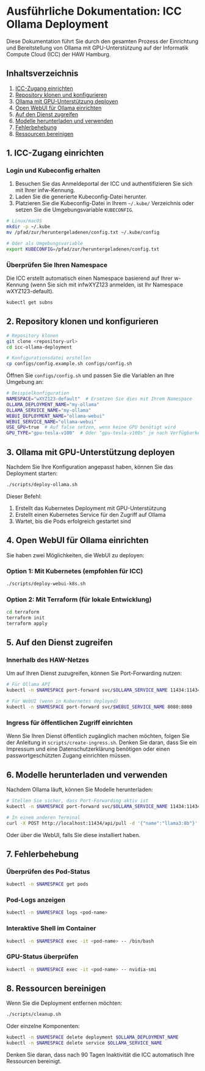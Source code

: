# Ausführliche Dokumentation: ICC Ollama Deployment

Diese Dokumentation führt Sie durch den gesamten Prozess der Einrichtung und Bereitstellung von Ollama mit GPU-Unterstützung auf der Informatik Compute Cloud (ICC) der HAW Hamburg.

## Inhaltsverzeichnis

1. [ICC-Zugang einrichten](#1-icc-zugang-einrichten)
2. [Repository klonen und konfigurieren](#2-repository-klonen-und-konfigurieren)
3. [Ollama mit GPU-Unterstützung deployen](#3-ollama-mit-gpu-unterstützung-deployen)
4. [Open WebUI für Ollama einrichten](#4-open-webui-für-ollama-einrichten)
5. [Auf den Dienst zugreifen](#5-auf-den-dienst-zugreifen)
6. [Modelle herunterladen und verwenden](#6-modelle-herunterladen-und-verwenden)
7. [Fehlerbehebung](#7-fehlerbehebung)
8. [Ressourcen bereinigen](#8-ressourcen-bereinigen)

## 1. ICC-Zugang einrichten

### Login und Kubeconfig erhalten

1. Besuchen Sie das Anmeldeportal der ICC und authentifizieren Sie sich mit Ihrer infw-Kennung.
2. Laden Sie die generierte Kubeconfig-Datei herunter.
3. Platzieren Sie die Kubeconfig-Datei in Ihrem `~/.kube/` Verzeichnis oder setzen Sie die Umgebungsvariable `KUBECONFIG`.

```bash
# Linux/macOS
mkdir -p ~/.kube
mv /pfad/zur/heruntergeladenen/config.txt ~/.kube/config

# Oder als Umgebungsvariable
export KUBECONFIG=/pfad/zur/heruntergeladenen/config.txt
```

### Überprüfen Sie Ihren Namespace

Die ICC erstellt automatisch einen Namespace basierend auf Ihrer w-Kennung (wenn Sie sich mit infwXYZ123 anmelden, ist Ihr Namespace wXYZ123-default).

```bash
kubectl get subns
```

## 2. Repository klonen und konfigurieren

```bash
# Repository klonen
git clone <repository-url>
cd icc-ollama-deployment

# Konfigurationsdatei erstellen
cp configs/config.example.sh configs/config.sh
```

Öffnen Sie `configs/config.sh` und passen Sie die Variablen an Ihre Umgebung an:

```bash
# Beispielkonfiguration
NAMESPACE="wXYZ123-default"  # Ersetzen Sie dies mit Ihrem Namespace
OLLAMA_DEPLOYMENT_NAME="my-ollama"
OLLAMA_SERVICE_NAME="my-ollama"
WEBUI_DEPLOYMENT_NAME="ollama-webui"
WEBUI_SERVICE_NAME="ollama-webui"
USE_GPU=true  # Auf false setzen, wenn keine GPU benötigt wird
GPU_TYPE="gpu-tesla-v100"  # Oder "gpu-tesla-v100s" je nach Verfügbarkeit
```

## 3. Ollama mit GPU-Unterstützung deployen

Nachdem Sie Ihre Konfiguration angepasst haben, können Sie das Deployment starten:

```bash
./scripts/deploy-ollama.sh
```

Dieser Befehl:
1. Erstellt das Kubernetes Deployment mit GPU-Unterstützung
2. Erstellt einen Kubernetes Service für den Zugriff auf Ollama
3. Wartet, bis die Pods erfolgreich gestartet sind

## 4. Open WebUI für Ollama einrichten

Sie haben zwei Möglichkeiten, die WebUI zu deployen:

### Option 1: Mit Kubernetes (empfohlen für ICC)

```bash
./scripts/deploy-webui-k8s.sh
```

### Option 2: Mit Terraform (für lokale Entwicklung)

```bash
cd terraform
terraform init
terraform apply
```

## 5. Auf den Dienst zugreifen

### Innerhalb des HAW-Netzes

Um auf Ihren Dienst zuzugreifen, können Sie Port-Forwarding nutzen:

```bash
# Für Ollama API
kubectl -n $NAMESPACE port-forward svc/$OLLAMA_SERVICE_NAME 11434:11434

# Für WebUI (wenn in Kubernetes deployed)
kubectl -n $NAMESPACE port-forward svc/$WEBUI_SERVICE_NAME 8080:8080
```

### Ingress für öffentlichen Zugriff einrichten

Wenn Sie Ihren Dienst öffentlich zugänglich machen möchten, folgen Sie der Anleitung in `scripts/create-ingress.sh`. Denken Sie daran, dass Sie ein Impressum und eine Datenschutzerklärung benötigen oder einen passwortgeschützten Zugang einrichten müssen.

## 6. Modelle herunterladen und verwenden

Nachdem Ollama läuft, können Sie Modelle herunterladen:

```bash
# Stellen Sie sicher, dass Port-Forwarding aktiv ist
kubectl -n $NAMESPACE port-forward svc/$OLLAMA_SERVICE_NAME 11434:11434

# In einem anderen Terminal
curl -X POST http://localhost:11434/api/pull -d '{"name":"llama3:8b"}'  # Für llama3 8B Modell
```

Oder über die WebUI, falls Sie diese installiert haben.

## 7. Fehlerbehebung

### Überprüfen des Pod-Status

```bash
kubectl -n $NAMESPACE get pods
```

### Pod-Logs anzeigen

```bash
kubectl -n $NAMESPACE logs <pod-name>
```

### Interaktive Shell im Container

```bash
kubectl -n $NAMESPACE exec -it <pod-name> -- /bin/bash
```

### GPU-Status überprüfen

```bash
kubectl -n $NAMESPACE exec -it <pod-name> -- nvidia-smi
```

## 8. Ressourcen bereinigen

Wenn Sie die Deployment entfernen möchten:

```bash
./scripts/cleanup.sh
```

Oder einzelne Komponenten:

```bash
kubectl -n $NAMESPACE delete deployment $OLLAMA_DEPLOYMENT_NAME
kubectl -n $NAMESPACE delete service $OLLAMA_SERVICE_NAME
```

Denken Sie daran, dass nach 90 Tagen Inaktivität die ICC automatisch Ihre Ressourcen bereinigt.
